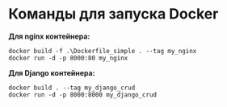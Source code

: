 # Команды для запуска Docker

  

**Для nginx контейнера:**

`docker build -f .\Dockerfile_simple . --tag my_nginx`  
`docker run -d -p 8000:80 my_nginx`  

  

**Для Django контейнера:**

`docker build . --tag my_django_crud`  
`docker run -d -p 8000:8000 my_django_crud`  

